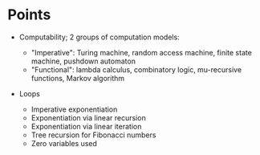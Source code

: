 # Points

* Computability; 2 groups of computation models:
	* "Imperative": Turing machine, random access machine, finite state machine, pushdown automaton
	* "Functional": lambda calculus, combinatory logic, mu-recursive functions, Markov algorithm
	
* Loops
	* Imperative exponentiation
	* Exponentiation via linear recursion
	* Exponentiation via linear iteration
	* Tree recursion for Fibonacci numbers
	* Zero variables used